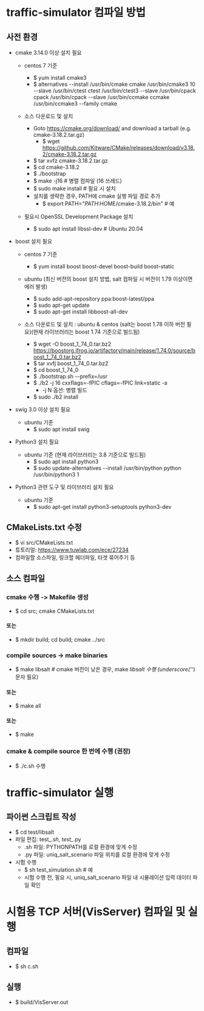 # traffic-simulator 컴파일 방법

## 사전 환경
* cmake 3.14.0 이상 설치 필요
  * centos 7 기준
    * $ yum install cmake3
    * $ alternatives --install /usr/bin/cmake cmake /usr/bin/cmake3 10 --slave /usr/bin/ctest ctest /usr/bin/ctest3 --slave /usr/bin/cpack cpack /usr/bin/cpack --slave /usr/bin/ccmake ccmake /usr/bin/ccmake3 --family cmake

  * 소스 다운로드 및 설치
    * Goto https://cmake.org/download/ and download a tarball (e.g. cmake-3.18.2.tar.gz)
      * $ wget https://github.com/Kitware/CMake/releases/download/v3.18.2/cmake-3.18.2.tar.gz
    * $ tar xvfz    cmake-3.18.2.tar.gz
    * $ cd cmake-3.18.2
    * $ ./bootstrap
    * $ make -j16            # 병렬 컴파일 (16 쓰레드)
    * $ sudo make install   # 필요 시 설치
    * 설치를 생략한 경우, PATH에 cmake 실행 파일 경로 추가
      * $ export PATH="$PATH:$HOME/cmake-3.18.2/bin"   # 예

  * 필요시 OpenSSL Development Package 설치
    * $ sudo apt install libssl-dev   # Ubuntu 20.04

* boost 설치 필요
  * centos 7 기준
    * $ yum install boost boost-devel boost-build boost-static

  * ubuntu (최신 버전의 boost 설치 방법, salt 컴파일 시 버전이 1.79 이상이면 에러 발생)
    * $ sudo add-apt-repository ppa:boost-latest/ppa
    * $ sudo apt-get update
    * $ sudo apt-get install libboost-all-dev

  * 소스 다운로드 및 설치 : ubuntu & centos (salt는 boost 1.78 이하 버전 필요)(현재 라이브러리는 boost 1.74 기준으로 빌드됨) 
    * $ wget -O boost_1_74_0.tar.bz2 https://boostorg.jfrog.io/artifactory/main/release/1.74.0/source/boost_1_74_0.tar.bz2
    * $ tar xvfj boost_1_74_0.tar.bz2
    * $ cd boost_1_74_0
    * $ ./bootstrap.sh --prefix=/usr
    * $ ./b2 -j 16 cxxflags=-fPIC cflags=-fPIC link=static -a
      * -j N 옵션: 병렬 빌드 
    * $ sudo ./b2 install
    
* swig 3.0 이상 설치 필요
  * ubuntu 기준
    * $ sudo apt install swig

* Python3 설치 필요
  * ubuntu 기준 (현재 라이브러리는 3.8 기준으로 빌드됨) 
    * $ sudo apt install python3
    * $ sudo update-alternatives --install /usr/bin/python python /usr/bin/python3 1
    
* Python3 관련 도구 및 라이브러리 설치 필요
  * ubuntu 기준
    * $ sudo apt-get install python3-setuptools python3-dev

## CMakeLists.txt 수정
* $ vi src/CMakeLists.txt
* 튜토리얼: https://www.tuwlab.com/ece/27234
* 컴파일할 소스파일, 링크할 헤더파일, 타겟 묶어주기 등

## 소스 컴파일
### cmake 수행 -> Makefile 생성
* $ cd src; cmake CMakeLists.txt
#### 또는
* $ mkdir build; cd build; cmake ../src

### compile sources -> make binaries
* $ make libsalt  # cmake 버전이 낮은 경우, make _libsalt 수행 (underscore('_') 문자 필요)
#### 또는
* $ make all
#### 또는
* $ make

### cmake & compile source 한 번에 수행 (권장)
* $ ./c.sh 수행

# traffic-simulator 실행
## 파이썬 스크립트 작성
* $ cd test/libsalt
* 파일 편집: test_*.sh, test_*.py
  * .sh 파일: PYTHONPATH를 로컬 환경에 맞게 수정
  * .py 파일: uniq_salt_scenario 파일 위치를 로컬 환경에 맞게 수정
* 시험 수행
  * $ sh test_simulation.sh     # 예
  * 시험 수행 전, 필요 시, uniq_salt_scenario 파일 내 시뮬레이션 입력 데이터 파일 확인

# 시험용 TCP 서버(VisServer) 컴파일 및 실행
## 컴파일
* $ sh c.sh
## 실행
* $ build/VisServer.out
